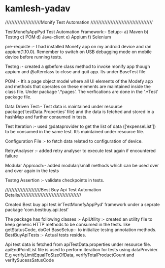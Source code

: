 # kamlesh-yadav

///////////////////////Monify Test Automation ////////////////////////////////////////

TestMonefyAppPyd Test Automation Framework:-
Setup:-
a)	Maven
b)	Testng
c)	POM 
d)	Java-client
e)	Appium
f)	Selenium 
  
pre-requiste :- I had installed Monefy app on my android device and ran appium(1.10.0).
		Remember to switch on USB debugging mode on mobile device before running tests.

Testng :- created a @before class method to invoke monify app though appium and @afterclass to close and quit app.
	  Its under BaseTest file	

POM :- It’s a page object model where all UI elements of the Modefy app  and methods that operates on these elements are maintained inside the class file.
Under package ‘.*pages’. The verfications are done in the ‘.*Test’ package  file.

Data Driven Test:- Test data is maintained under resource package(‘testData.Properties’ file) and the data is fetched and stored in a hashMap and further consumed in tests.

Test Iteration :- used @dataprovider to get the list of data ([‘expenseList’]) to be consumed  in the same test. It’s maintained under resource file.

Configuration File :- to fetch data related to configuration of device.

RetryAnalyser :- added retry analyser to execute test again if encountered failure

Modular Approach:- added modular/small methods which can be used over and over again in the tests

Testng Assertion :- validate checkpoints in tests.

///////////////////////Best Buy Api Test Automation Details////////////////////////////////////////

Created Best buy api test in‘TestMonefyAppPyd’ framework under a seprate package ‘com.bestbuy.api.test’

The package has following classes :-
ApiUtility :- created an utility file to keep generic HTTP methods to be consumed in the tests. like getStatusCode, doGet 
BaseSetup:- to initialize testng annotation methods.
BestBuyApiTests :- Actual tests resides.

Api test data is fetched from apiTestData.properties under resource file.
apiEndPointList file is used to perform iteration for tests using dataProvider. E.g verifyLimitEqualToSizeOfData, verifyTotalProductCount and verifySucessSatusCode
